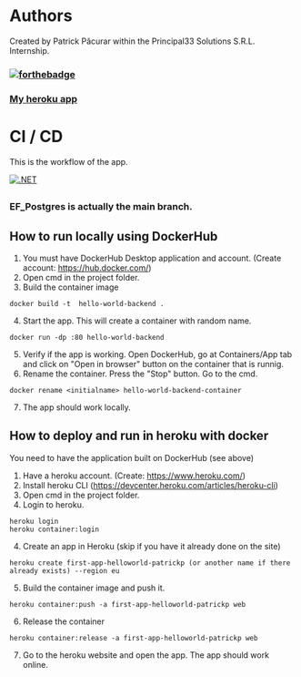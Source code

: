 # Authors
Created by Patrick Păcurar within the Principal33 Solutions S.R.L. Internship.

### [![forthebadge](https://forthebadge.com/images/badges/works-on-my-machine.svg)](https://forthebadge.com)

### [My heroku app](https://first-app-helloworld-patrickp.herokuapp.com/)

# CI / CD
This is the workflow of the app.

[![.NET](https://github.com/papi106/Hello-World-BackEnd/actions/workflows/EF_Postgres_dotnet.yml/badge.svg)](https://github.com/papi106/Hello-World-BackEnd/actions/workflows/EF_Postgres_dotnet.yml/badge.svg)
##
### EF_Postgres is actually the main branch.
##
## How to run locally using DockerHub

1. You must have DockerHub Desktop application and account. (Create account: https://hub.docker.com/)
2. Open cmd in the project folder.
3. Build the container image
```
docker build -t  hello-world-backend .
```
4. Start the app. This will create a container with random name.
```
docker run -dp :80 hello-world-backend
```
5. Verify if the app is working.
Open DockerHub, go at Containers/App tab and click on "Open in browser" button on the container that is runnig.
6. Rename the container.
Press the "Stop" button.
Go to the cmd.
```
docker rename <initialname> hello-world-backend-container
```
7. The app should work locally.

## How to deploy and run in heroku with docker

You need to have the application built on DockerHub (see above)

1. Have a heroku account. (Create: https://www.heroku.com/)
2. Install heroku CLI (https://devcenter.heroku.com/articles/heroku-cli)
3. Open cmd in the project folder.
4. Login to heroku.
```
heroku login
heroku container:login
```
4. Create an app in Heroku (skip if you have it already done on the site)
```
heroku create first-app-helloworld-patrickp (or another name if there already exists) --region eu 
```
5. Build the container image and push it.
```
heroku container:push -a first-app-helloworld-patrickp web
```
6. Release the container
```
heroku container:release -a first-app-helloworld-patrickp web
```
7. Go to the heroku website and open the app.
The app should work online.
